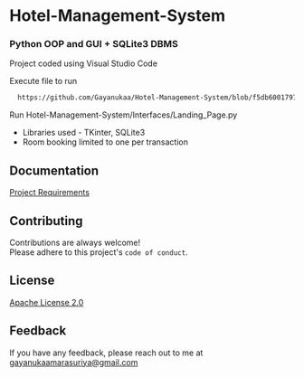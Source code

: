 # Hotel-Management-System

### Python OOP and GUI + SQLite3 DBMS

Project coded using Visual Studio Code

Execute file to run

```bash
  https://github.com/Gayanukaa/Hotel-Management-System/blob/f5db6001797e2f9422ab2dcac0c3e6286423a9f7/Interfaces/Landing_Page.py
```

Run Hotel-Management-System/Interfaces/Landing_Page.py

- Libraries used - TKinter, SQLite3
- Room booking limited to one per transaction

## Documentation

[Project Requirements](https://github.com/Gayanukaa/Pizza-Shop/blob/main/Project%20Recquirements.txt)

## Contributing

Contributions are always welcome!\
Please adhere to this project's `code of conduct`.

## License

[Apache License 2.0](https://choosealicense.com/licenses/apache-2.0/)

## Feedback

If you have any feedback, please reach out to me at gayanukaamarasuriya@gmail.com
